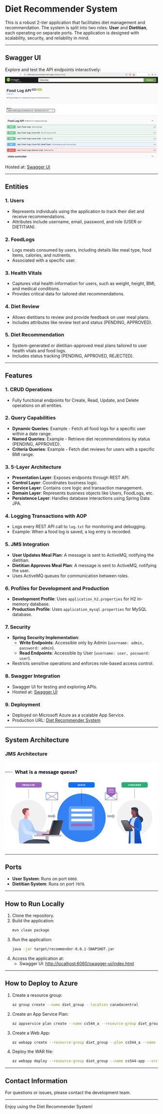 # Diet Recommender System

This is a robust 2-tier application that facilitates diet management and recommendation. The system is split into two roles: **User** and **Dietitian**, each operating on separate ports. The application is designed with scalability, security, and reliability in mind.

---


## **Swagger UI**
Explore and test the API endpoints interactively:
![Swagger UI](swaggerui.png)

Hosted at: [Swagger UI](https://cs544-app.azurewebsites.net/swagger-ui/index.html#/)


---

## **Entities**

### 1. **Users**
- Represents individuals using the application to track their diet and receive recommendations.
- Attributes include username, email, password, and role (USER or DIETITIAN).

### 2. **FoodLogs**
- Logs meals consumed by users, including details like meal type, food items, calories, and nutrients.
- Associated with a specific user.

### 3. **Health Vitals**
- Captures vital health information for users, such as weight, height, BMI, and medical conditions.
- Provides critical data for tailored diet recommendations.

### 4. **Diet Review**
- Allows dietitians to review and provide feedback on user meal plans.
- Includes attributes like review text and status (PENDING, APPROVED).

### 5. **Diet Recommendation**
- System-generated or dietitian-approved meal plans tailored to user health vitals and food logs.
- Includes status tracking (PENDING, APPROVED, REJECTED).

---

## **Features**

### **1. CRUD Operations**
- Fully functional endpoints for Create, Read, Update, and Delete operations on all entities.

### **2. Query Capabilities**
- **Dynamic Queries**: Example - Fetch all food logs for a specific user within a date range.
- **Named Queries**: Example - Retrieve diet recommendations by status (PENDING, APPROVED).
- **Criteria Queries**: Example - Fetch diet reviews for users with a specific BMI range.

### **3. 5-Layer Architecture**
- **Presentation Layer**: Exposes endpoints through REST API.
- **Control Layer**: Coordinates business logic.
- **Service Layer**: Contains core logic and transaction management.
- **Domain Layer**: Represents business objects like Users, FoodLogs, etc.
- **Persistence Layer**: Handles database interactions using Spring Data JPA.

### **4. Logging Transactions with AOP**
- Logs every REST API call to `log.txt` for monitoring and debugging.
- Example: When a food log is saved, a log entry is recorded.

### **5. JMS Integration**
- **User Updates Meal Plan**: A message is sent to ActiveMQ, notifying the dietitian.
- **Dietitian Approves Meal Plan**: A message is sent to ActiveMQ, notifying the user.
- Uses ActiveMQ queues for communication between roles.

### **6. Profiles for Development and Production**
- **Development Profile**: Uses `application_h2.properties` for H2 in-memory database.
- **Production Profile**: Uses `application_mysql.properties` for MySQL database.

### **7. Security**
- **Spring Security Implementation**:
  - **Write Endpoints**: Accessible only by Admin (`username: admin, password: admin`).
  - **Read Endpoints**: Accessible by User (`username: user, password: user`).
- Restricts sensitive operations and enforces role-based access control.

### **8. Swagger Integration**
- Swagger UI for testing and exploring APIs.
- Hosted at: [Swagger UI](https://cs544-app.azurewebsites.net/swagger-ui/index.html#/)

### **9. Deployment**
- Deployed on Microsoft Azure as a scalable App Service.
- Production URL: [Diet Recommender System](https://cs544-app.azurewebsites.net/swagger-ui/index.html#/)

---

## **System Architecture**

### **JMS Architecture**
![JMS Architecture](jmsarch.png)

---

## **Ports**
- **User System**: Runs on port `6060`.
- **Dietitian System**: Runs on port `7070`.

---

## **How to Run Locally**
1. Clone the repository.
2. Build the application:
   ```bash
   mvn clean package
   ```
3. Run the application:
   ```bash
   java -jar target/recommender-0.0.1-SNAPSHOT.jar
   ```
4. Access the application at:
   - Swagger UI: [http://localhost:6060/swagger-ui/index.html](http://localhost:6060/swagger-ui/index.html)

---

## **How to Deploy to Azure**
1. Create a resource group:
   ```bash
   az group create --name diet_group --location canadacentral
   ```
2. Create an App Service Plan:
   ```bash
   az appservice plan create --name cs544_a --resource-group diet_group --sku B1 --is-linux
   ```
3. Create a Web App:
   ```bash
   az webapp create --resource-group diet_group --plan cs544_a --name cs544-app --runtime "JAVA:21-java21"
   ```
4. Deploy the WAR file:
   ```bash
   az webapp deploy --resource-group diet_group --name cs544-app --src-path target/recommender-0.0.1-SNAPSHOT.war
   ```

---

## **Contact Information**
For questions or issues, please contact the development team.

---

Enjoy using the Diet Recommender System!


